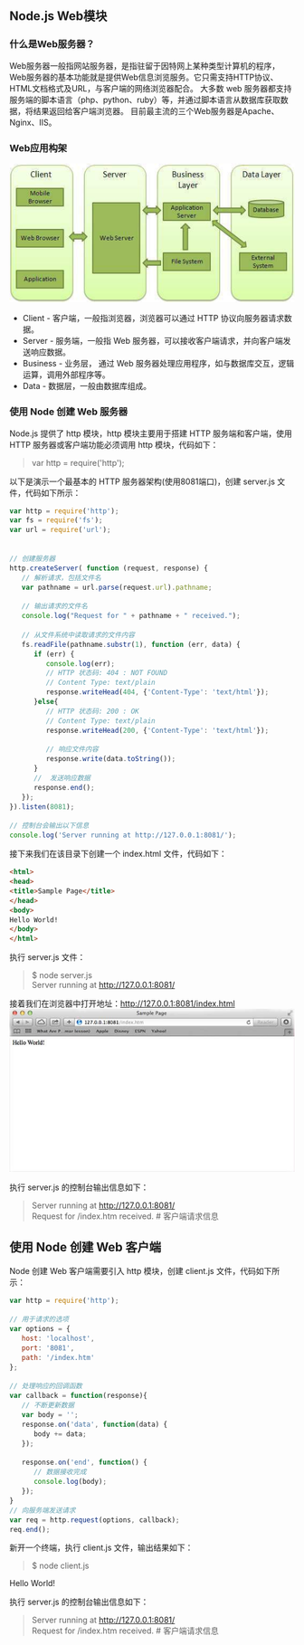 ## Node.js Web模块

### 什么是Web服务器？
Web服务器一般指网站服务器，是指驻留于因特网上某种类型计算机的程序，Web服务器的基本功能就是提供Web信息浏览服务。它只需支持HTTP协议、HTML文档格式及URL，与客户端的网络浏览器配合。
大多数 web 服务器都支持服务端的脚本语言（php、python、ruby）等，并通过脚本语言从数据库获取数据，将结果返回给客户端浏览器。
目前最主流的三个Web服务器是Apache、Nginx、IIS。

### Web应用构架  

![Web应用构架！](amWiki/images/web.jpg "Web应用构架！")  

* Client - 客户端，一般指浏览器，浏览器可以通过 HTTP 协议向服务器请求数据。
* Server - 服务端，一般指 Web 服务器，可以接收客户端请求，并向客户端发送响应数据。
* Business - 业务层， 通过 Web 服务器处理应用程序，如与数据库交互，逻辑运算，调用外部程序等。
* Data - 数据层，一般由数据库组成。

### 使用 Node 创建 Web 服务器
Node.js 提供了 http 模块，http 模块主要用于搭建 HTTP 服务端和客户端，使用 HTTP 服务器或客户端功能必须调用 http 模块，代码如下：

> var http = require('http');

以下是演示一个最基本的 HTTP 服务器架构(使用8081端口)，创建 server.js 文件，代码如下所示：  
```javascript
var http = require('http');
var fs = require('fs');
var url = require('url');


// 创建服务器
http.createServer( function (request, response) {  
   // 解析请求，包括文件名
   var pathname = url.parse(request.url).pathname;

   // 输出请求的文件名
   console.log("Request for " + pathname + " received.");

   // 从文件系统中读取请求的文件内容
   fs.readFile(pathname.substr(1), function (err, data) {
      if (err) {
         console.log(err);
         // HTTP 状态码: 404 : NOT FOUND
         // Content Type: text/plain
         response.writeHead(404, {'Content-Type': 'text/html'});
      }else{	         
         // HTTP 状态码: 200 : OK
         // Content Type: text/plain
         response.writeHead(200, {'Content-Type': 'text/html'});

         // 响应文件内容
         response.write(data.toString());		
      }
      //  发送响应数据
      response.end();
   });   
}).listen(8081);

// 控制台会输出以下信息
console.log('Server running at http://127.0.0.1:8081/');
```

接下来我们在该目录下创建一个 index.html 文件，代码如下：
```html
<html>
<head>
<title>Sample Page</title>
</head>
<body>
Hello World!
</body>
</html>
```
执行 server.js 文件：

> $ node server.js   
Server running at http://127.0.0.1:8081/   

接着我们在浏览器中打开地址：http://127.0.0.1:8081/index.html    
![1！](amWiki/images/1.jpg "1！")  

执行 server.js 的控制台输出信息如下：

> Server running at http://127.0.0.1:8081/   
Request for /index.htm received.     #  客户端请求信息

## 使用 Node 创建 Web 客户端
Node 创建 Web 客户端需要引入 http 模块，创建 client.js 文件，代码如下所示：

```javascript
var http = require('http');

// 用于请求的选项
var options = {
   host: 'localhost',
   port: '8081',
   path: '/index.htm'  
};

// 处理响应的回调函数
var callback = function(response){
   // 不断更新数据
   var body = '';
   response.on('data', function(data) {
      body += data;
   });

   response.on('end', function() {
      // 数据接收完成
      console.log(body);
   });
}
// 向服务端发送请求
var req = http.request(options, callback);
req.end();
```

新开一个终端，执行 client.js 文件，输出结果如下：

> $ node client.js   
<html>  
<head>  
<title>Sample Page</title>  
</head>  
<body>  
Hello World!  
</body>  
</html>  

执行 server.js 的控制台输出信息如下：
> Server running at http://127.0.0.1:8081/    
Request for /index.htm received.   # 客户端请求信息
